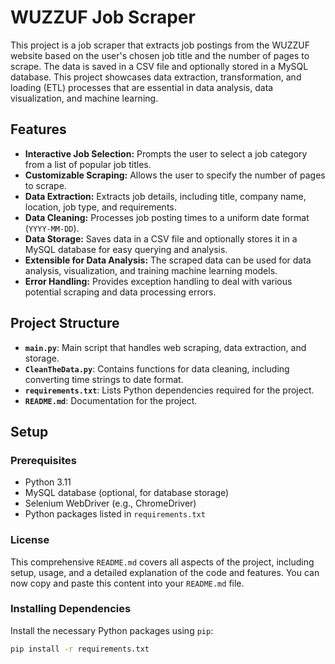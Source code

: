 # WUZZUF Job Scraper

This project is a job scraper that extracts job postings from the WUZZUF website based on the user's chosen job title and the number of pages to scrape. The data is saved in a CSV file and optionally stored in a MySQL database. This project showcases data extraction, transformation, and loading (ETL) processes that are essential in data analysis, data visualization, and machine learning.

## Features

- **Interactive Job Selection:** Prompts the user to select a job category from a list of popular job titles.
- **Customizable Scraping:** Allows the user to specify the number of pages to scrape.
- **Data Extraction:** Extracts job details, including title, company name, location, job type, and requirements.
- **Data Cleaning:** Processes job posting times to a uniform date format (`YYYY-MM-DD`).
- **Data Storage:** Saves data in a CSV file and optionally stores it in a MySQL database for easy querying and analysis.
- **Extensible for Data Analysis:** The scraped data can be used for data analysis, visualization, and training machine learning models.
- **Error Handling:** Provides exception handling to deal with various potential scraping and data processing errors.

## Project Structure

- **`main.py`**: Main script that handles web scraping, data extraction, and storage.
- **`CleanTheData.py`**: Contains functions for data cleaning, including converting time strings to date format.
- **`requirements.txt`**: Lists Python dependencies required for the project.
- **`README.md`**: Documentation for the project.

## Setup

### Prerequisites

- Python 3.11
- MySQL database (optional, for database storage)
- Selenium WebDriver (e.g., ChromeDriver)
- Python packages listed in `requirements.txt`

### License

This comprehensive `README.md` covers all aspects of the project, including setup, usage, and a detailed explanation of the code and features. You can now copy and paste this content into your `README.md` file.



### Installing Dependencies

Install the necessary Python packages using `pip`:

```bash
pip install -r requirements.txt




